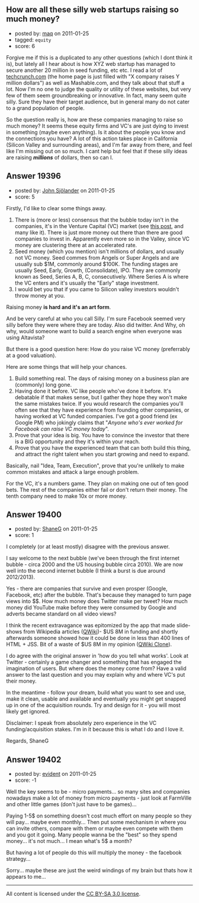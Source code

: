 ## How are all these silly web startups raising so much money?

- posted by: [maq](https://stackexchange.com/users/-1/6817-maq) on 2011-01-25
- tagged: `equity`
- score: 6

Forgive me if this is a duplicated to any other questions (which I dont think it is), but lately all I hear about is how XYZ web startup has managed to secure another 20 million in seed funding, etc etc. I read a lot of [techcrunch.com][1] (the home page is just filled with "X company raises Y million dollars") as well as Mashable.com, and they talk about that stuff a lot. Now I'm no one to judge the quality or utility of these websites, but very few of them seem groundbreaking or innovative. In fact, many seem quite silly. Sure they have their target audience, but in general many do not cater to a grand population of people. 

So the question really is, how are these companies managing to raise so much money? It seems these equity firms and VC's are just dying to invest in something (maybe even anything). Is it about the people you know and the connections you have? A lot of this action takes place in California (Silicon Valley and surrounding areas), and I'm far away from there, and feel like I'm missing out on so much. I cant help but feel that if these silly ideas are raising ***millions*** of dollars, then so can I. 


  [1]: http://techcrunch.com


## Answer 19396

- posted by: [John Sjölander](https://stackexchange.com/users/-1/5866-john-sj-lander) on 2011-01-25
- score: 5

<p>Firstly, I'd like to clear some things away.</p>

<ol>
<li>There is (more or less) consensus that the bubble today isn't in the companies, it's in the Venture Capital (VC) market (see <a href="http://reactionwheel.blogspot.com/2011/01/bubble-this-time.html">this post</a>, and many like it). There is just more money out there than there are good companies to invest in. Apparently even more so in the Valley, since VC money are clustering there at an accelerated rate.</li>
<li>Seed money (which you mention) isn't millions of dollars, and usually not VC money. Seed commes from Angels or Super Angels and are usually sub $1M, commonly around $100K. The funding stages are usually Seed, Early, Growth, (Consolidate), IPO. They are commonly known as Seed, Series A, B, C, consecutively. Where Series A is where the VC enters and it's usually the "Early" stage investment.</li>
<li>I would bet you that if you came to Silicon valley investors wouldn't throw money at you.</li>
</ol>

<p>Raising money <strong>is hard and it's an art form</strong>.</p>

<p>And be very careful at who you call Silly. I'm sure Facebook seemed very silly before they were where they are today. Also did twitter. And Why, oh why, would someone want to build a search engine when everyone was using Altavista?</p>

<p>But there is a good question here: How do you raise VC money (preferrably at a good valuation).</p>

<p>Here are some things that will help your chances.</p>

<ol>
<li>Build something real. The days of raising money on a business plan are (commonly) long gone.</li>
<li>Having done it before. VC like people who've done it before. It's debatable if that makes sense, but I gather they hope they won't make the same mistakes twice. If you would research the companies you'll often see that they have experience from founding other companies, or having worked at VC funded companies. I've got a good friend (ex Google PM) who jokingly claims that "<em>Anyone who's ever worked for Facebook can raise VC money today</em>". </li>
<li>Prove that your idea is big. You have to convince the investor that there is a BIG opportunity and they it's within your reach.</li>
<li>Prove that you have the experienced team that can both build this thing, and attract the right talent when you start growing and need to expand.</li>
</ol>

<p>Basically, nail "Idea, Team, Execution", prove that you're unlikely to make common mistakes and attack a large enough problem.</p>

<p>For the VC, it's a numbers game. They plan on making one out of ten good bets. The rest of the companies either fail or don't return their money. The tenth company need to make 10x or more money.</p>



## Answer 19400

- posted by: [ShaneG](https://stackexchange.com/users/-1/3074-shaneg) on 2011-01-25
- score: 1

<p>I completely (or at least mostly) disagree with the previous answer.</p>

<p>I say welcome to the next bubble (we've been through the first internet bubble - circa 2000 and the US housing bubble circa 2010). We are now well into the second internet bubble (I think a burst is due around 2012/2013).</p>

<p>Yes - there are companies that survive and even prosper (Google, Facebook, etc) after the bubble. That's because they managed to turn page views into $$. How much money does Twitter make per tweet? How much money did YouTube make before they were consumed by Google and adverts became standard on all video views?</p>

<p>I think the recent extravagance was epitomized by the app that made slide-shows from Wikipedia articles (<a href="http://www.qwiki.com/" rel="nofollow">QWiki</a>)- $US 8M in funding and shortly afterwards someone showed how it could be done in less than 400 lines of HTML + JSS. Bit of a waste of $US 8M in my opinion (<a href="http://newsgrange.com/hacker-shows-it-doesnt-take-8-million-to-clone-qwiki-just-321-lines-of-html-will-do-the-trick/" rel="nofollow">QWiki Clone</a>).</p>

<p>I do agree with the original answer in 'how do you tell what works'. Look at Twitter - certainly a game changer and something that has engaged the imagination of users. But where does the money come from? Have a valid answer to the last question and you may explain why and where VC's put their money.</p>

<p>In the meantime - follow your dream, build what you want to see and use, make it clean, usable and available and eventually you might get snapped up in one of the acquisition rounds. Try and design for it - you will most likely get ignored.</p>

<p>Disclaimer: I speak from absolutely zero experience in the VC funding/acquisition stakes. I'm in it because this is what I do and I love it.</p>

<p>Regards,
ShaneG</p>



## Answer 19402

- posted by: [evident](https://stackexchange.com/users/-1/6824-evident) on 2011-01-25
- score: -1

Well the key seems to be - micro payments... so many sites and companies nowadays make a lot of money from micro payments - just look at FarmVille and other little games (don't just have to be games)...

Paying 1-5$ on something doesn't cost much effort on many people so they will pay... maybe even monthly...
Then put some mechanism in where you can invite others, compare with them or maybe even compete with them and you got it going. Many people wanna be the "best" so they spend money... it's not much... I mean what's 5$ a month?

But having a lot of people do this will multiply the money - the facebook strategy...

Sorry... maybe these are just the weird windings of my brain but thats how it appears to me...



---

All content is licensed under the [CC BY-SA 3.0 license](https://creativecommons.org/licenses/by-sa/3.0/).
